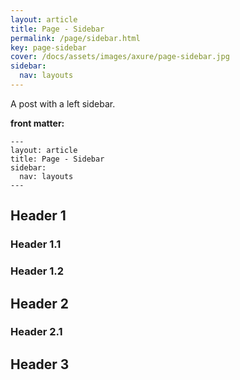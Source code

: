 ```yaml
---
layout: article
title: Page - Sidebar
permalink: /page/sidebar.html
key: page-sidebar
cover: /docs/assets/images/axure/page-sidebar.jpg
sidebar:
  nav: layouts
---
```


A post with a left sidebar.

<!-- more -->

**front matter:**

    ---
    layout: article
    title: Page - Sidebar
    sidebar:
      nav: layouts
    ---

## Header 1

### Header 1.1

### Header 1.2

## Header 2

### Header 2.1

## Header 3